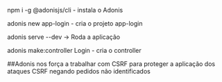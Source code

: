 npm i -g @adonisjs/cli - instala o Adonis

adonis new app-login - cria o projeto app-login

adonis serve --dev -> Roda a aplicação

adonis make:controller Login - cria o controller

##Adonis nos força a trabalhar com CSRF para proteger a aplicação dos ataques CSRF negando pedidos não identificados